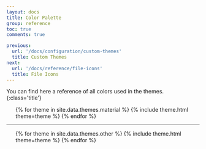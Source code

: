 ```yaml
---
layout: docs
title: Color Palette
group: reference
toc: true
comments: true

previous:
  url: '/docs/configuration/custom-themes'
  title: Custom Themes
next:
  url: '/docs/reference/file-icons'
  title: File Icons
---
```


You can find here a reference of all colors used in the themes.
{:class='title'}

<ul class="theme-cards">
{% for theme in site.data.themes.material %}
{% include theme.html theme=theme %}
{% endfor %}
</ul>

----
<ul class="theme-cards">
{% for theme in site.data.themes.other %}
{% include theme.html theme=theme %}
{% endfor %}
</ul>
